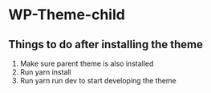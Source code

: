 # WP-Theme-child

## Things to do after installing the theme
1. Make sure parent theme is also installed
2. Run yarn install
3. Run yarn run dev to start developing the theme

